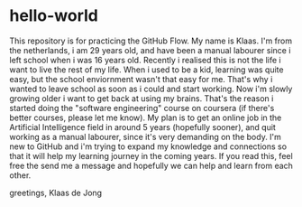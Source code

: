 # hello-world
This repository is for practicing the GitHub Flow.
My name is Klaas. I'm from the netherlands, i am 29 years old, and have been a manual labourer since i left school when i was 16 years old.
Recently i realised this is not the life i want to live the rest of my life.
When i used to be a kid, learning was quite easy, but the school enviornment wasn't that easy for me.
That's why i wanted to leave school as soon as i could and start working.
Now i'm slowly growing older i want to get back at using my brains. That's the reason i started doing the "software engineering" course on coursera (if there's better courses, please let me know).
My plan is to get an online job in the Artificial Intelligence field in around 5 years (hopefully sooner), and quit working as a manual labourer, since it's very demanding on the body.
I'm new to GitHub and i'm trying to expand my knowledge and connections so that it will help my learning journey in the coming years.
If you read this, feel free the send me a message and hopefully we can help and learn from each other.

greetings, Klaas de Jong
